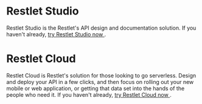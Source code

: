 <a class="anchor" name="restlet-studio"></a>
# Restlet Studio

Restlet Studio is the Restlet's API design and documentation solution. If you haven't already, <a href="https://studio.restlet.com/" target="_blank">try Restlet Studio now <i class="fa fa-external-link" aria-hidden="true"></i></a>.

<a class="anchor" name="restlet-cloud"></a>
# Restlet Cloud

Restlet Cloud is Restlet's solution for those looking to go serverless. Design and deploy your API in a few clicks, and then focus on rolling out your new mobile or web application, or getting that data set into the hands of the people who need it. If you haven't already, <a href="https://cloud.restlet.com/">try Restlet Cloud now <i class="fa fa-external-link" aria-hidden="true"></i></a>.
